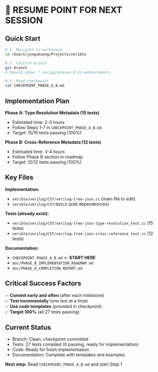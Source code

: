 # 🚀 RESUME POINT FOR NEXT SESSION

## Quick Start

```bash
# 1. Navigate to workspace
cd /Users/jonguksong/Projects/verible

# 2. Confirm branch
git branch
# Should show: * veripg/phases-9-22-enhancements

# 3. Read checkpoint
cat CHECKPOINT_PHASE_A_B.md
```

## Implementation Plan

**Phase A: Type Resolution Metadata (15 tests)**
- Estimated time: 2-3 hours
- Follow Steps 1-7 in `CHECKPOINT_PHASE_A_B.md`
- Target: 15/15 tests passing (100%)

**Phase B: Cross-Reference Metadata (12 tests)**
- Estimated time: 3-4 hours  
- Follow Phase B section in roadmap
- Target: 12/12 tests passing (100%)

## Key Files

**Implementation:**
- `verible/verilog/CST/verilog-tree-json.cc` (main file to edit)
- `verible/verilog/CST/BUILD` (add dependencies)

**Tests (already exist):**
- `verible/verilog/CST/verilog-tree-json-type-resolution_test.cc` (15 tests)
- `verible/verilog/CST/verilog-tree-json-cross-reference_test.cc` (12 tests)

**Documentation:**
- `CHECKPOINT_PHASE_A_B.md` ← **START HERE**
- `doc/PHASE_B_IMPLEMENTATION_ROADMAP.md`
- `doc/PHASE_A_COMPLETION_REPORT.md`

## Critical Success Factors

✅ **Commit early and often** (after each milestone)  
✅ **Test incrementally** (one test at a time)  
✅ **Use code templates** (provided in checkpoint)  
✅ **Target 100%** (all 27 tests passing)

## Current Status

- Branch: Clean, checkpoint committed
- Tests: 27 tests compiled (0 passing, ready for implementation)
- Code: Ready for fresh implementation
- Documentation: Complete with templates and examples

**Next step:** Read `CHECKPOINT_PHASE_A_B.md` and start Step 1

